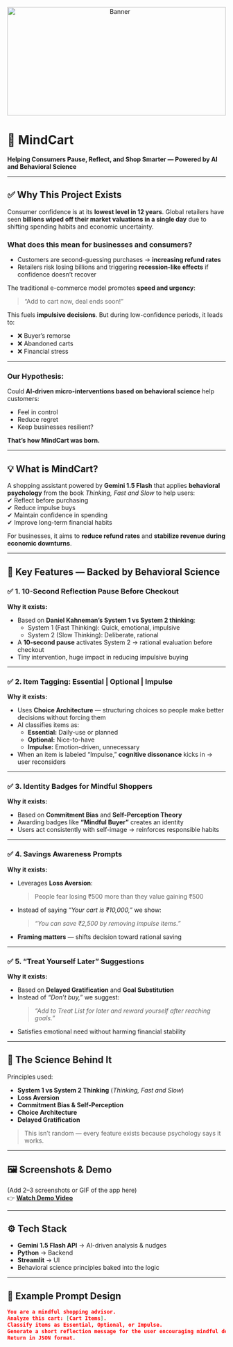 <p align="center">
  <img src="https://github.com/user-attachments/assets/c948d53c-b037-48bc-9aac-98181cdcf569" alt="Banner" width="100%" height="250">
</p>

# 🛒 MindCart 
**Helping Consumers Pause, Reflect, and Shop Smarter — Powered by AI and Behavioral Science**  

---

## ✅ Why This Project Exists  
Consumer confidence is at its **lowest level in 12 years**. Global retailers have seen **billions wiped off their market valuations in a single day** due to shifting spending habits and economic uncertainty.  

### What does this mean for businesses and consumers?  
- Customers are second-guessing purchases → **increasing refund rates**  
- Retailers risk losing billions and triggering **recession-like effects** if confidence doesn’t recover  

The traditional e-commerce model promotes **speed and urgency**:  
> “Add to cart now, deal ends soon!”  

This fuels **impulsive decisions**. But during low-confidence periods, it leads to:  
- ❌ Buyer’s remorse  
- ❌ Abandoned carts  
- ❌ Financial stress  

---

### **Our Hypothesis:**  
Could **AI-driven micro-interventions based on behavioral science** help customers:  
- Feel in control  
- Reduce regret  
- Keep businesses resilient?  

**That’s how MindCart was born.**  

---

## 💡 What is MindCart?  
A shopping assistant powered by **Gemini 1.5 Flash** that applies **behavioral psychology** from the book *Thinking, Fast and Slow* to help users:  
✔ Reflect before purchasing  
✔ Reduce impulse buys  
✔ Maintain confidence in spending  
✔ Improve long-term financial habits  

For businesses, it aims to **reduce refund rates** and **stabilize revenue during economic downturns**.  

---

## 🎯 Key Features — Backed by Behavioral Science  

### ✅ 1. **10-Second Reflection Pause Before Checkout**  
**Why it exists:**  
- Based on **Daniel Kahneman’s System 1 vs System 2 thinking**:  
  - System 1 (Fast Thinking): Quick, emotional, impulsive  
  - System 2 (Slow Thinking): Deliberate, rational  
- A **10-second pause** activates System 2 → rational evaluation before checkout  
- Tiny intervention, huge impact in reducing impulsive buying  

---

### ✅ 2. **Item Tagging: Essential | Optional | Impulse**  
**Why it exists:**  
- Uses **Choice Architecture** — structuring choices so people make better decisions without forcing them  
- AI classifies items as:  
  - **Essential:** Daily-use or planned  
  - **Optional:** Nice-to-have  
  - **Impulse:** Emotion-driven, unnecessary  
- When an item is labeled “Impulse,” **cognitive dissonance** kicks in → user reconsiders  

---

### ✅ 3. **Identity Badges for Mindful Shoppers**  
**Why it exists:**  
- Based on **Commitment Bias** and **Self-Perception Theory**  
- Awarding badges like **“Mindful Buyer”** creates an identity  
- Users act consistently with self-image → reinforces responsible habits  

---

### ✅ 4. **Savings Awareness Prompts**  
**Why it exists:**  
- Leverages **Loss Aversion**:  
  > People fear losing ₹500 more than they value gaining ₹500  
- Instead of saying *“Your cart is ₹10,000,”* we show:  
  > *“You can save ₹2,500 by removing impulse items.”*  
- **Framing matters** — shifts decision toward rational saving  

---

### ✅ 5. **“Treat Yourself Later” Suggestions**  
**Why it exists:**  
- Based on **Delayed Gratification** and **Goal Substitution**  
- Instead of *“Don’t buy,”* we suggest:  
  > *“Add to Treat List for later and reward yourself after reaching goals.”*  
- Satisfies emotional need without harming financial stability  

---

## 🧠 The Science Behind It  
Principles used:  
- **System 1 vs System 2 Thinking** (*Thinking, Fast and Slow*)  
- **Loss Aversion**  
- **Commitment Bias & Self-Perception**  
- **Choice Architecture**  
- **Delayed Gratification**  

> This isn’t random — every feature exists because psychology says it works.  

---

## 🖼️ Screenshots & Demo  
(Add 2–3 screenshots or GIF of the app here)  
👉 **[Watch Demo Video](your-demo-link)**  

---

## ⚙️ Tech Stack  
- **Gemini 1.5 Flash API** → AI-driven analysis & nudges  
- **Python** → Backend  
- **Streamlit** → UI  
- Behavioral science principles baked into the logic  

---

## 🧩 Example Prompt Design  
```json
You are a mindful shopping advisor.
Analyze this cart: [Cart Items].
Classify items as Essential, Optional, or Impulse.
Generate a short reflection message for the user encouraging mindful decision-making.
Return in JSON format.
